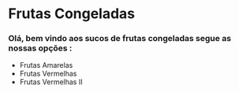   
  # Frutas Congeladas
 
 ### Olá, bem vindo aos sucos de frutas congeladas segue as nossas opções :
 
 - Frutas Amarelas
 - Frutas Vermelhas
 - Frutas Vermelhas II

